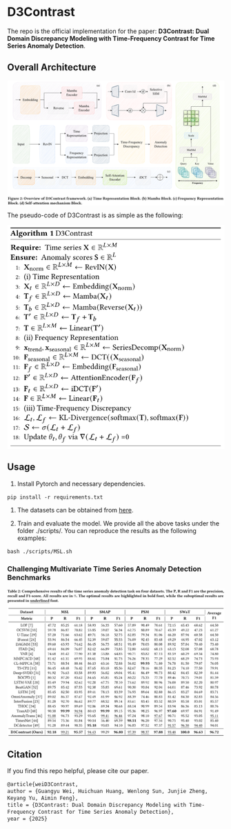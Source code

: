 # D3Contrast

The repo is the official implementation for the paper: **D3Contrast: Dual Domain Discrepancy Modeling with Time-Frequency Contrast for Time Series Anomaly Detection**.


## Overall Architecture

<p align="center">
<img src="./figs/architecture.png" alt="" align=center />
</p>

The pseudo-code of D3Contrast is as simple as the following:

<p align="center">
<img src="./figs/algorithm.png" alt="" align=center />
</p>

## Usage 

1. Install Pytorch and necessary dependencies.

```
pip install -r requirements.txt
```

1. The datasets can be obtained from [here](https://drive.google.com/drive/folders/1RaIJQ8esoWuhyphhmMaH-VCDh-WIluRR?usp=sharing).

2. Train and evaluate the model. We provide all the above tasks under the folder ./scripts/. You can reproduce the results as the following examples:

```
bash ./scripts/MSL.sh
```


### Challenging Multivariate Time Series Anomaly Detection Benchmarks

<p align="center">
<img src="./figs/main_results.png" alt="" align=center />
</p>


## Citation

If you find this repo helpful, please cite our paper. 

```
@article{weiD3Contrast,
author = {Guangyu Wei, Huichuan Huang, Wenlong Sun, Junjie Zheng, Keyang Yu, Aimin Feng},
title = {D3Contrast: Dual Domain Discrepancy Modeling with Time-Frequency Contrast for Time Series Anomaly Detection},
year = {2025}
```
